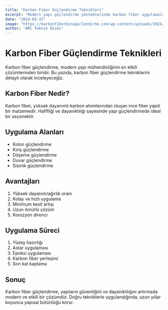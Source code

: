 ```yaml
---
title: "Karbon Fiber Güçlendirme Teknikleri"
excerpt: "Modern yapı güçlendirme yöntemlerinde karbon fiber uygulamaları ve avantajları"
date: "2024-03-15"
image: "https://karbonfiberbinaguclendirme.com/wp-content/uploads/2024/04/karbon-fiber-yapi-guclendirme-nasil-yapilir-7931-pjxx-768x535.webp"
author: "ARC Teknik Ekibi"
---
```


# Karbon Fiber Güçlendirme Teknikleri

Karbon fiber güçlendirme, modern yapı mühendisliğinin en etkili çözümlerinden biridir. Bu yazıda, karbon fiber güçlendirme tekniklerini detaylı olarak inceleyeceğiz.

## Karbon Fiber Nedir?

Karbon fiber, yüksek dayanımlı karbon atomlarından oluşan ince fiber yapılı bir malzemedir. Hafifliği ve dayanıklılığı sayesinde yapı güçlendirmede ideal bir seçenektir.

## Uygulama Alanları

- Kolon güçlendirme
- Kiriş güçlendirme
- Döşeme güçlendirme
- Duvar güçlendirme
- Sismik güçlendirme

## Avantajları

1. Yüksek dayanım/ağırlık oranı
2. Kolay ve hızlı uygulama
3. Minimum kesit artışı
4. Uzun ömürlü çözüm
5. Korozyon direnci

## Uygulama Süreci

1. Yüzey hazırlığı
2. Astar uygulaması
3. Epoksi uygulaması
4. Karbon fiber yerleşimi
5. Son kat kaplama

## Sonuç

Karbon fiber güçlendirme, yapıların güvenliğini ve dayanıklılığını artırmada modern ve etkili bir çözümdür. Doğru tekniklerle uygulandığında, uzun yıllar boyunca yapısal bütünlüğü korur. 